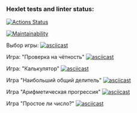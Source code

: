 ### Hexlet tests and linter status:

[![Actions Status](https://github.com/xomnrt/frontend-project-44/workflows/hexlet-check/badge.svg)](https://github.com/xomnrt/frontend-project-44/actions)

[![Maintainability](https://api.codeclimate.com/v1/badges/24786b2e3290e43a585f/maintainability)](https://codeclimate.com/github/xomnrt/frontend-project-44/maintainability)

Выбор игры:
[![asciicast](https://asciinema.org/a/AeIyidHkTUEswLullbKzsLFf5.svg)](https://asciinema.org/a/AeIyidHkTUEswLullbKzsLFf5)

Игра: "Проверка на чётность"
[![asciicast](https://asciinema.org/a/DjmE9kw6Ft2WzxpCsM3XwBL2d.svg)](https://asciinema.org/a/DjmE9kw6Ft2WzxpCsM3XwBL2d?t=6)

Игра: "Калькулятор"
[![asciicast](https://asciinema.org/a/611833.svg)](https://asciinema.org/a/611833)

Игра "Наибольший общий делитель"
[![asciicast](https://asciinema.org/a/hZQZye4wBsPFC5ssDqFGyo48O.svg)](https://asciinema.org/a/hZQZye4wBsPFC5ssDqFGyo48O)

Игра "Арифметическая прогрессия"
[![asciicast](https://asciinema.org/a/AN8b0EZkSlFnPqNP7hzYydaz6.svg)](https://asciinema.org/a/AN8b0EZkSlFnPqNP7hzYydaz6)

Игра "Простое ли число?"
[![asciicast](https://asciinema.org/a/AN8b0EZkSlFnPqNP7hzYydaz6.svg)](https://asciinema.org/a/AN8b0EZkSlFnPqNP7hzYydaz6)
